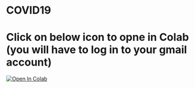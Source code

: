 # COVID19
# Click on below icon to opne in Colab (you will have to log in to your gmail account)
[![Open In Colab](https://colab.research.google.com/assets/colab-badge.svg)](https://colab.research.google.com/github/chaitragopalappa/model/blob/master/DML_COVID_decision_making.ipynb)
